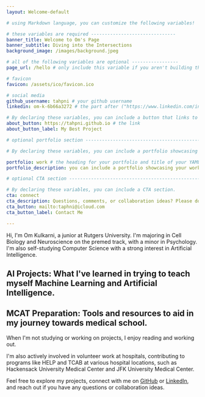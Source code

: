 ```yaml
---
layout: Welcome-default

# using Markdown language, you can customize the following variables!

# these variables are required -------------------------------
banner_title: Welcome to Om's Page
banner_subtitle: Diving into the Intersections
background_image: /images/background.jpeg

# all of the following variables are optional -----------------
page_url: /hello # only include this variable if you aren't building the page to your primary domain 

# favicon
favicon: /assets/ico/favicon.ico

# social media
github_username: tahpni # your github username
linkedin: om-k-6b66a3272 # the part after ("https://www.linkedin.com/in")

# By declaring these variables, you can include a button that links to an external website or to media.
about_button: https://tahpni.github.io # the link
about_button_label: My Best Project

# optional portfolio section ------------------------------------------

# By declaring these variables, you can include a portfolio showcasing your work and organize your portfolio's items into a custom layout, all without adding any CSS. In addition, you must 1) create an HTML file in the_includes folder for each project with the text you'd like to display, and 2) create a YAML file in the _data folder describing the order in which each project should be shown and categorized. See `/includes/example.html` and `/_data/work.yml` for examples.

portfolio: work # the heading for your portfolio and title of your YAML file
portfolio_description: you can include a portfolio showcasing your work and organize your portfolio's items into a custom layout, all without adding any CSS. # a description to be desplayed below the heading and above the content

# optional CTA section --------------------------------------------------

# By declaring these variables, you can include a CTA section.
cta: connect
cta_description: Questions, comments, or collaboration ideas? Please don't hesitate to reach out
cta_button: mailto:taphni@icloud.com
cta_button_label: Contact Me

---			
```

[//]: # (write a bit about yourself here)
Hi, I'm Om Kulkarni, a junior at Rutgers University. I'm majoring in Cell Biology and Neuroscience on the premed track, with a minor in Psychology.
I'm also self-studying Computer Science with a strong interest in Artificial Intelligence. 

## **AI Projects**: What I've learned in trying to teach myself Machine Learning and Artificial Intelligence.
## **MCAT Preparation**: Tools and resources to aid in my journey towards medical school.

When I'm not studying or working on projects, I enjoy reading and working out.

I'm also actively involved in volunteer work at hospitals, contributing to programs like HELP and TCAB at various hospital locations, such as Hackensack University Medical Center and JFK University Medical Center.

Feel free to explore my projects, connect with me on [GitHub](https://github.com/taphni) or [LinkedIn](https://www.linkedin.com/in/om-k-6b66a3272/), and reach out if you have any questions or collaboration ideas.
